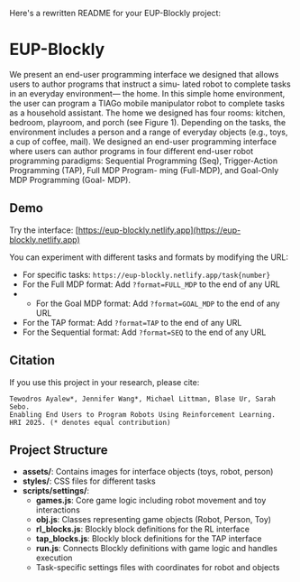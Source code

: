 Here's a rewritten README for your EUP-Blockly project:

# EUP-Blockly

We present an end-user programming interface we designed
that allows users to author programs that instruct a simu-
lated robot to complete tasks in an everyday environment—
the home. In this simple home environment, the user can
program a TIAGo mobile manipulator robot to complete tasks
as a household assistant. The home we designed has four
rooms: kitchen, bedroom, playroom, and porch (see Figure 1).
Depending on the tasks, the environment includes a person and
a range of everyday objects (e.g., toys, a cup of coffee, mail).
We designed an end-user programming interface where
users can author programs in four different end-user robot
programming paradigms: Sequential Programming (Seq),
Trigger-Action Programming (TAP), Full MDP Program-
ming (Full-MDP), and Goal-Only MDP Programming (Goal-
MDP).


## Demo

Try the interface: [https://eup-blockly.netlify.app](https://eup-blockly.netlify.app)

You can experiment with different tasks and formats by modifying the URL:
- For specific tasks: `https://eup-blockly.netlify.app/task{number}`
- For the Full MDP format: Add `?format=FULL_MDP` to the end of any URL
- - For the Goal MDP format: Add `?format=GOAL_MDP` to the end of any URL
- For the TAP format: Add `?format=TAP` to the end of any URL
- For the Sequential format: Add `?format=SEQ` to the end of any URL

## Citation

If you use this project in your research, please cite:
```
Tewodros Ayalew*, Jennifer Wang*, Michael Littman, Blase Ur, Sarah Sebo. 
Enabling End Users to Program Robots Using Reinforcement Learning. 
HRI 2025. (* denotes equal contribution)
```

## Project Structure

- **assets/**: Contains images for interface objects (toys, robot, person)
- **styles/**: CSS files for different tasks
- **scripts/settings/**:
  - **games.js**: Core game logic including robot movement and toy interactions
  - **obj.js**: Classes representing game objects (Robot, Person, Toy)
  - **rl_blocks.js**: Blockly block definitions for the RL interface
  - **tap_blocks.js**: Blockly block definitions for the TAP interface
  - **run.js**: Connects Blockly definitions with game logic and handles execution
  - Task-specific settings files with coordinates for robot and objects

